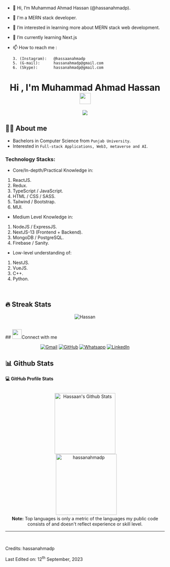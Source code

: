 - 👋 Hi, I’m Muhammad Ahmad Hassan (@hassanahmadp).
- 💪 I'm a MERN stack developer.
- 👀 I’m interested in learning more about MERN stack web development.
- 🌱 I’m currently learning Next.js
- 📫 How to reach me :

      3. (Instagram):   @hassaanahmadp
      5. (G-mail):      hassanahmadp@gmail.com
      6. (Skype):       hassanahmadp@gmail.com

<h1 align="center">Hi , I'm Muhammad Ahmad Hassan <img src="https://media.giphy.com/media/hvRJCLFzcasrR4ia7z/giphy.gif" width="35"></h1>
<p align="center">
  <a href="https://github.com/hassanahmadp"><img src="https://readme-typing-svg.herokuapp.com?lines=MERN-stack+Developer;NextJS-13%20Developer;Aspiring%20Web3,%20Metaverse%20and%20AI%20Engineer;Always%20learning%20new%20things&center=true&width=500&height=50"></a>
</p>

## :sassy_man:  About me
- Bachelors in Computer Science from `Punjab University`.
- Interested in `Full-stack Applications, Web3, metaverse and AI`.

### Technology Stacks:
- Core/In-depth/Practical Knowledge in:
1) ReactJS.
2) Redux.
3) TypeScript / JavaScript.
4) HTML / CSS / SASS.
5) Tailwind / Bootstrap.
6) MUI.

- Medium Level Knowledge in:
1) NodeJS / ExpressJS.
2) NextJS-13 (Frontend + Backend).
3) MongoDB / PostgreSQL.
4) Firebase / Sanity.

- Low-level understanding of:
1) NestJS.
2) VueJS.
3) C++.
4) Python.

<br>

## 🔥 Streak Stats
<p align="center"><img src="https://github-readme-streak-stats.herokuapp.com/?user=hassanahmadp&theme=algolia" alt="Hassan" /></p>

<br>
## <img src="https://media.giphy.com/media/iY8CRBdQXODJSCERIr/giphy.gif" width="30px">Connect with me
<p align="center">
	<a href="mailto:hassaanahmaddigital@gmail.com"><img img src="https://img.shields.io/badge/gmail-%23EA4335.svg?style=plastic&logo=gmail&logoColor=white" alt="Gmail"/></a>
	<a href="https://github.com/hassanahmadp"><img src="https://img.shields.io/badge/github-%23181717.svg?style=plastic&logo=github&logoColor=white" alt="GitHub"/></a>
	<a href="https://wa.me/923184039892"><img src="https://img.shields.io/badge/whatsapp-%2325D366.svg?style=plastic&logo=whatsapp&logoColor=white" alt="Whatsapp"/></a>
	<a href="https://www.linkedin.com/in/muhammad-ahmad-hassan-1b86b8205/"><img src="https://img.shields.io/badge/linkedin-%230A66C2.svg?style=plastic&logo=linkedin&logoColor=white" alt="LinkedIn"/></a>
</p>

## 📊 Github Stats



  <summary><b>💻 GitHub Profile Stats</b></summary>
  <br/>
  <p align="center">
    <a href="https://github.com/hassanahmadp/github-readme-stats"><img alt="Hassaan's Github Stats" src="https://github-readme-stats.vercel.app/api?username=hassanahmadp&show_icons=true&count_private=true&theme=algolia" height="192px"/></a>
<br/>
  &nbsp;
	  <img src="https://github-readme-stats.vercel.app/api/top-langs?username=hassanahmadp&langs_count=10&show_icons=true&locale=en&layout=compact&theme=algolia" alt="hassanahmadp" height="192px"/>
  <br/>
  <b>Note:</b> Top languages is only a metric of the languages my public code consists of and doesn't reflect experience or skill level.
  </p>

----

<!---  
<summary><b>⚡ Recent GitHub Activity</b></summary>
  <br/>
   <a href="https://github.com/hassanahmadp/github-recent-stats"><img alt="Hassaan's Activity Graph" src="https://activity-graph.herokuapp.com/graph?username=hassanahmadp&custom_title=hassanahmadp's%20Contribution%20Graph&theme=react-dark" /></a>
  <br/>
-----
--->

<br/>

Credits: hassanahmadp

Last Edited on: 12<sup>th</sup> September, 2023

<!---
hassanahmadp/hassanahmadp is a ✨ special ✨ repository because its `README.md` (this file) appears on your GitHub profile.
You can click the Preview link to take a look at your changes.
--->
